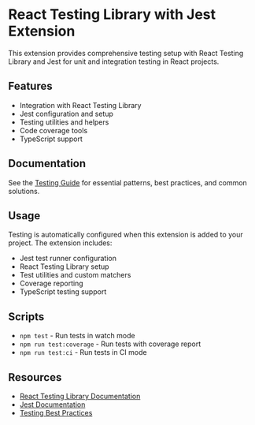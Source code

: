 # React Testing Library with Jest Extension

This extension provides comprehensive testing setup with React Testing Library and Jest for unit and integration testing in React projects.

## Features

- Integration with React Testing Library
- Jest configuration and setup
- Testing utilities and helpers
- Code coverage tools
- TypeScript support

## Documentation

See the [Testing Guide](./docs/TESTING_GUIDE.md) for essential patterns, best practices, and common solutions.

## Usage

Testing is automatically configured when this extension is added to your project. The extension includes:

- Jest test runner configuration
- React Testing Library setup
- Test utilities and custom matchers
- Coverage reporting
- TypeScript testing support

## Scripts

- `npm test` - Run tests in watch mode
- `npm run test:coverage` - Run tests with coverage report
- `npm run test:ci` - Run tests in CI mode

## Resources

- [React Testing Library Documentation](https://testing-library.com/docs/react-testing-library/intro/)
- [Jest Documentation](https://jestjs.io/docs/getting-started)
- [Testing Best Practices](https://testing-library.com/docs/guiding-principles/) 